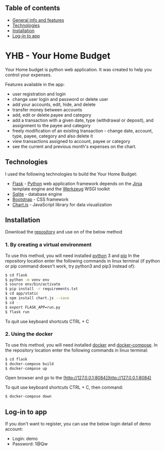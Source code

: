 ## Table of contents
* [General info and features](#YHB---Your-Home-Budget)
* [Technologies](#technologies)
* [Installation](#installation)
* [Log-in to app](#Log-in-to-app)

# YHB - Your Home Budget

Your Home budget is python web application. It was created to help you control your expenses.

Features available in the app:
* user registration and login
* change user login and password or delete user
* add your accounts, edit, hide, and delete
* transfer money between accounts
* add, edit or delete payee and category
* add a transaction with a given date, type (withdrawal or deposit), and assignment to the payee and category
* freely modification of an existing transaction - change date, account, type, payee, category and also delete it
* view transactions assigned to account, payee or category
* see the current and previous month's expenses on the chart.


## Technologies
I used the following technologies to build the Your Home Budget:

* [Flask] - [Python] web application framework depends on the [Jinja] template engine and the [Werkzeug] WSGI toolkit
* [Sqlite] - database engine
* [Bootstrap] - CSS framework
* [Chart.js] - JavaScript library for data visualization

## Installation 
Download the [repository] and use on of the below method

### 1. By creating a virtual environment

To use this method, you will need installed [python] 3 and [pip]
In the repository location enter the following commands in linux terminal (if python or pip command doesn't work, try python3 and pip3 instead of):
```sh
$ cd flask
$ python -m venv env
$ source env/bin/activate
$ pip install -r requirements.txt 
$ cd app/static
$ npm install chart.js --save
$ cd -
$ export FLASK_APP=run.py
$ flask run
```
To quit use keyboard shortcuts CTRL + C

### 2. Using the docker
To use this method, you will need installed [docker] and [docker-compose].
In the repository location enter the following commands in linux terminal:
```bash
$ cd flask
$ docker-compose build
$ docker-compose up
```
Open browser and go to the [http://127.0.0.1:8084](http://127.0.0.1:8084)

To quit use keyboard shortcuts CTRL + C, then command:
```bash
$ docker-compose down
```

## Log-in to app

If you don't want to register, you can use the below login detail of demo account:
* Login: demo
* Password: 1@Qw

[//]: # (These are reference links used in the body http://stackoverflow.com/questions/4823468/store-comments-in-markdown-syntax)

   [repository]: <https://github.com/marsiekiera/YHB.git>
   [flask]: <https://flask.palletsprojects.com>
   [sqlite]: <https://www.sqlite.org>
   [bootstrap]: <https://getbootstrap.com>
   [chart.js]: <https://www.chartjs.org>
   [jinja]: <https://jinja.palletsprojects.com>
   [Werkzeug]: <https://werkzeug.palletsprojects.com>
   [python]: <https://www.python.org>
   [docker]: <https://docs.docker.com/get-docker>
   [docker-compose]: <https://docs.docker.com/compose/install>
   [pip]: <https://pip.pypa.io/en/stable/installing>